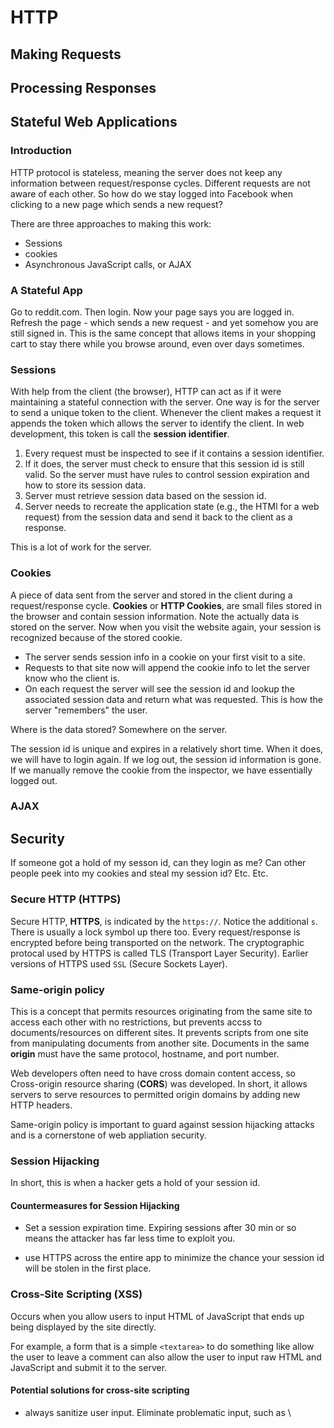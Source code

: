 # HTTP
## Making Requests

## Processing Responses

## Stateful Web Applications
### Introduction
HTTP protocol is stateless, meaning the server does not keep any information between request/response cycles. Different requests are not aware of each other. So how do we stay logged into Facebook when clicking to a new page which sends a new request?

There are three approaches to making this work:
* Sessions
* cookies
* Asynchronous JavaScript calls, or AJAX

### A Stateful App
Go to reddit.com. Then login. Now your page says you are logged in. Refresh the page - which sends a new request - and yet somehow you are still signed in. This is the same concept that allows items in your shopping cart to stay there while you browse around, even over days sometimes.

### Sessions
With help from the client (the browser), HTTP can act as if it were maintaining a stateful connection with the server. One way is for the server to send a unique token to the client. Whenever the client makes a request it appends the token which allows the server to identify the client. In web development, this token is call the __session identifier__.

1. Every request must be inspected to see if it contains a session identifier.
2. If it does, the server must check to ensure that this session id is still valid. So the server must have rules to control session expiration and how to store its session data.
3. Server must retrieve session data based on the session id.
4. Server needs to recreate the application state (e.g., the HTMl for a web request) from the session data and send it back to the client as a response.

This is a lot of work for the server.

### Cookies
A piece of data sent from the server and stored in the client during a request/response cycle. __Cookies__ or __HTTP Cookies__, are small files stored in the browser and contain session information. Note the actually data is stored on the server. Now when you visit the website again, your session is recognized because of the stored cookie.

* The server sends session info in a cookie on your first visit to a site.
* Requests to that site now will append the cookie info to let the server know who the client is.
* On each request the server will see the session id and lookup the associated session data and return what was requested. This is how the server "remembers" the user.

Where is the data stored? Somewhere on the server.

The session id is unique and expires in a relatively short time. When it does, we will have to login again. If we log out, the session id information is gone. If we manually remove the cookie from the inspector, we have essentially logged out.

### AJAX

## Security
If someone got a hold of my sesson id, can they login as me? Can other people peek into my cookies and steal my session id? Etc. Etc.
### Secure HTTP (HTTPS)

Secure HTTP, __HTTPS__, is indicated by the `https://`. Notice the additional `s`. There is usually a lock symbol up there too. Every request/response is encrypted before being transported on the network. The cryptographic protocal used by HTTPS is called TLS (Transport Layer Security). Earlier versions of HTTPS used `SSL` (Secure Sockets Layer).

### Same-origin policy
This is a concept that permits resources originating from the same site to access each other with no restrictions, but prevents accss to documents/resources on different sites. It prevents scripts from one site from manipulating documents from another site. Documents in the same __origin__ must have the same protocol, hostname, and port number.


Web developers often need to have cross domain content access, so Cross-origin resource sharing (__CORS__) was developed. In short, it allows servers to serve resources to permitted origin domains by adding new HTTP headers.

Same-origin policy is important to guard against session hijacking attacks and is a cornerstone of web appliation security.

### Session Hijacking
In short, this is when a hacker gets a hold of your session id.

#### Countermeasures for Session Hijacking


* Set a session expiration time. Expiring sessions after 30 min or so means the attacker has far less time to exploit you.


* use HTTPS across the entire app to minimize the chance your session id will be stolen in the first place.

### Cross-Site Scripting (XSS)
Occurs when you allow users to input HTML of JavaScript that ends up being displayed by the site directly.

For example, a form that is a simple `<textarea>` to do something like allow the user to leave a comment can also allow the user to input raw HTML and JavaScript and submit it to the server.


#### Potential solutions for cross-site scripting
* always sanitize user input. Eliminate problematic input, such as \\<script> tags, or disallowing HTML and JavaScript input altogether in favor of a safer format, like Markdown.



